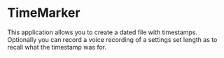 # TimeMarker
This application allows you to create a dated file with timestamps. Optionally you can record a voice recording of a settings set length as to recall what the timestamp was for. 
